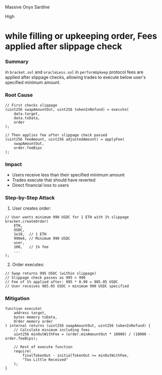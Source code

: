 Massive Onyx Sardine

High

# while filling or upkeeping order, Fees applied after slippage check

### Summary
in `bracket.sol` and `oracleLess.sol`
in `performUpkeep` protocol fees are applied after slippage checks, allowing trades to execute below user's specified minimum amount.

### Root Cause

```solidity
// First checks slippage
(uint256 swapAmountOut, uint256 tokenInRefund) = execute(
    data.target,
    data.txData,
    order
);

// Then applies fee after slippage check passed
(uint256 feeAmount, uint256 adjustedAmount) = applyFee(
    swapAmountOut, 
    order.feeBips
);
```

### Impact

- Users receive less than their specified minimum amount
- Trades execute that should have reverted
- Direct financial loss to users

### Step-by-Step Attack

1. User creates order:

```solidity
// User wants minimum 990 USDC for 1 ETH with 1% slippage
bracket.createOrder(
    ETH,
    USDC,
    1e18,  // 1 ETH
    990e6, // Minimum 990 USDC
    user,
    100,   // 1% fee
    ...
);
```

2. Order executes:

```solidity
// Swap returns 995 USDC (within slippage)
// Slippage check passes as 995 > 990
// Fee of 1% applied after: 995 * 0.99 = 985.05 USDC
// User receives 985.05 USDC < minimum 990 USDC specified
```

### Mitigation

```solidity
function execute(
    address target,
    bytes memory txData,
    Order memory order
) internal returns (uint256 swapAmountOut, uint256 tokenInRefund) {
    // Calculate minimum including fees
    uint256 minOutWithFee = (order.minAmountOut * 10000) / (10000 - order.feeBips);
    
    // Rest of execute function
    require(
        finalTokenOut - initialTokenOut >= minOutWithFee,
        "Too Little Received"
    );
}
```